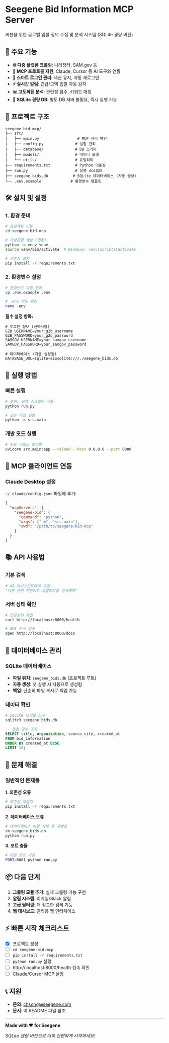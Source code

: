# Seegene Bid Information MCP Server

씨젠을 위한 글로벌 입찰 정보 수집 및 분석 시스템 (SQLite 경량 버전)

## 🚀 주요 기능

- **🌐 다중 플랫폼 크롤링**: 나라장터, SAM.gov 등
- **🤖 MCP 프로토콜 지원**: Claude, Cursor 등 AI 도구와 연동
- **🔐 스마트 로그인 관리**: 세션 유지, 자동 재로그인
- **⚡ 실시간 알림**: 긴급/고액 입찰 자동 감지
- **📊 고도화된 분석**: 관련성 점수, 키워드 매칭
- **💾 SQLite 경량 DB**: 별도 DB 서버 불필요, 즉시 실행 가능

## 📁 프로젝트 구조

```
seegene-bid-mcp/
├── src/
│   ├── main.py                 # MCP 서버 메인
│   ├── config.py              # 설정 관리
│   ├── database/              # DB 스키마
│   ├── models/                # 데이터 모델
│   └── utils/                 # 유틸리티
├── requirements.txt           # Python 의존성
├── run.py                     # 실행 스크립트
├── seegene_bids.db           # SQLite 데이터베이스 (자동 생성)
└── .env.example             # 환경변수 템플릿
```

## 🛠️ 설치 및 설정

### 1. 환경 준비

```bash
# 프로젝트 이동
cd seegene-bid-mcp

# 가상환경 생성 (권장)
python -m venv venv
source venv/bin/activate  # Windows: venv\Scripts\activate

# 의존성 설치
pip install -r requirements.txt
```

### 2. 환경변수 설정

```bash
# 환경변수 파일 생성
cp .env.example .env

# .env 파일 편집
nano .env
```

**필수 설정 항목:**
```env
# 로그인 정보 (선택사항)
G2B_USERNAME=your_g2b_username
G2B_PASSWORD=your_g2b_password
SAMGOV_USERNAME=your_samgov_username
SAMGOV_PASSWORD=your_samgov_password

# 데이터베이스 (자동 설정됨)
DATABASE_URL=sqlite+aiosqlite:///./seegene_bids.db
```

## 🚀 실행 방법

### 빠른 실행

```bash
# 추천: 실행 스크립트 사용
python run.py

# 또는 직접 실행
python -m src.main
```

### 개발 모드 실행

```bash
# 자동 리로드 활성화
uvicorn src.main:app --reload --host 0.0.0.0 --port 8000
```

## 🔧 MCP 클라이언트 연동

### Claude Desktop 설정

`~/.claude/config.json` 파일에 추가:

```json
{
  "mcpServers": {
    "seegene-bid": {
      "command": "python",
      "args": ["-m", "src.main"],
      "cwd": "/path/to/seegene-bid-mcp"
    }
  }
}
```

## 📚 API 사용법

### 기본 검색

```python
# AI 어시스턴트에게 요청
"씨젠 관련 진단키트 입찰정보를 검색해줘"
```

### 서버 상태 확인

```bash
# 건강상태 확인
curl http://localhost:8000/health

# API 문서 접속
open http://localhost:8000/docs
```

## 💾 데이터베이스 관리

### SQLite 데이터베이스

- **파일 위치**: `seegene_bids.db` (프로젝트 루트)
- **자동 생성**: 첫 실행 시 자동으로 생성됨
- **백업**: 단순히 파일 복사로 백업 가능

### 데이터 확인

```bash
# SQLite 명령줄 도구
sqlite3 seegene_bids.db
```

```sql
-- 입찰 정보 조회
SELECT title, organization, source_site, created_at 
FROM bid_information 
ORDER BY created_at DESC 
LIMIT 10;
```

## 🐛 문제 해결

### 일반적인 문제들

**1. 의존성 오류**
```bash
# 의존성 재설치
pip install -r requirements.txt
```

**2. 데이터베이스 오류**
```bash
# 데이터베이스 파일 삭제 후 재생성
rm seegene_bids.db
python run.py
```

**3. 포트 충돌**
```bash
# 다른 포트 사용
PORT=8001 python run.py
```

## 📦 다음 단계

1. **크롤링 모듈 추가**: 실제 크롤링 기능 구현
2. **알림 시스템**: 이메일/Slack 알림
3. **고급 필터링**: 더 정교한 검색 기능
4. **웹 대시보드**: 관리용 웹 인터페이스

## ⚡ 빠른 시작 체크리스트

- [x] 프로젝트 생성
- [ ] `cd seegene-bid-mcp`
- [ ] `pip install -r requirements.txt`
- [ ] `python run.py` 실행
- [ ] http://localhost:8000/health 접속 확인
- [ ] Claude/Cursor MCP 설정

## 📞 지원

- **문의**: chsong@seegene.com
- **문서**: 이 README 파일 참조

---

**Made with ❤️ for Seegene**

*SQLite 경량 버전으로 더욱 간편하게 시작하세요!*
